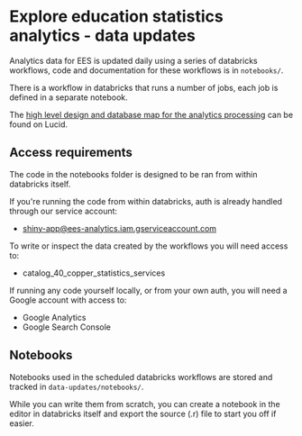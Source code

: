 # Explore education statistics analytics - data updates

Analytics data for EES is updated daily using a series of databricks workflows, code and documentation for these workflows is in `notebooks/`.

There is a workflow in databricks that runs a number of jobs, each job is defined in a separate notebook.

The [high level design and database map for the analytics processing](https://lucid.app/lucidchart/97ee2663-4065-425e-92df-dd664d44973d/edit?viewport_loc=-377%2C83%2C2432%2C1203%2CKh6Qkubd_WT.&invitationId=inv_1289a047-b729-46bc-85ef-425229b540a5) can be found on Lucid.

## Access requirements

The code in the notebooks folder is designed to be ran from within databricks itself.

If you're running the code from within databricks, auth is already handled through our service account:
- shiny-app@ees-analytics.iam.gserviceaccount.com

To write or inspect the data created by the workflows you will need access to:
- catalog_40_copper_statistics_services

If running any code yourself locally, or from your own auth, you will need a Google account with access to:
- Google Analytics
- Google Search Console

## Notebooks

Notebooks used in the scheduled databricks workflows are stored and tracked in `data-updates/notebooks/`. 

While you can write them from scratch, you can create a notebook in the editor in databricks itself and export the source (.r) file to start you off if easier.